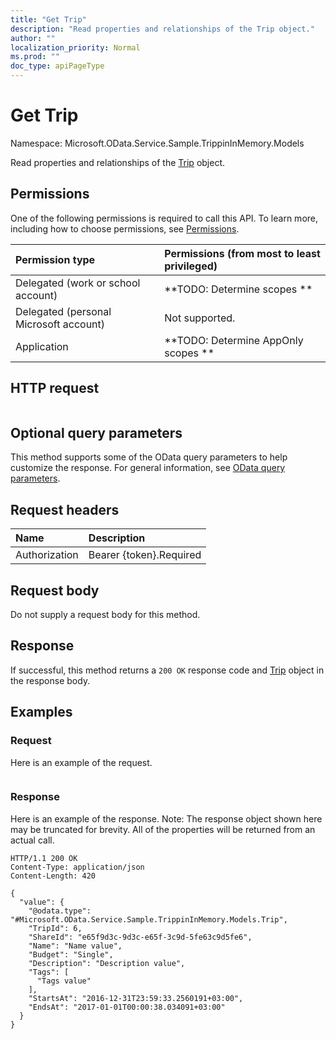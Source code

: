 ```yaml
---
title: "Get Trip"
description: "Read properties and relationships of the Trip object."
author: ""
localization_priority: Normal
ms.prod: ""
doc_type: apiPageType
---
```


# Get Trip

Namespace: Microsoft.OData.Service.Sample.TrippinInMemory.Models

Read properties and relationships of the [Trip](../resources/microsoft.odata.service.sample.trippininmemory.models-trip.md) object.

## Permissions
One of the following permissions is required to call this API. To learn more, including how to choose permissions, see [Permissions](/concepts/permissions-reference.md).

|Permission type|Permissions (from most to least privileged)|
|:---|:---|
|Delegated (work or school account)|**TODO: Determine scopes **|
|Delegated (personal Microsoft account)|Not supported.|
|Application|**TODO: Determine AppOnly scopes **|

## HTTP request
<!-- {
  "blockType": "ignored"
}
-->
``` http
```

## Optional query parameters
This method supports some of the OData query parameters to help customize the response. For general information, see [OData query parameters](/graph/query-parameters).

## Request headers
|Name|Description|
|:---|:---|
|Authorization|Bearer {token}.Required|

## Request body
Do not supply a request body for this method.

## Response
If successful, this method returns a `200 OK` response code and [Trip](../resources/microsoft.odata.service.sample.trippininmemory.models-trip.md) object in the response body.

## Examples

### Request
Here is an example of the request.
<!-- {
  "blockType": "request",
  "name": "get_trip"
}
-->
``` http

```

### Response
Here is an example of the response. Note: The response object shown here may be truncated for brevity. All of the properties will be returned from an actual call.
<!-- {
  "blockType": "response",
  "truncated": true,
  "@odata.type": "Microsoft.OData.Service.Sample.TrippinInMemory.Models.Trip"
}
-->
``` http
HTTP/1.1 200 OK
Content-Type: application/json
Content-Length: 420

{
  "value": {
    "@odata.type": "#Microsoft.OData.Service.Sample.TrippinInMemory.Models.Trip",
    "TripId": 6,
    "ShareId": "e65f9d3c-9d3c-e65f-3c9d-5fe63c9d5fe6",
    "Name": "Name value",
    "Budget": "Single",
    "Description": "Description value",
    "Tags": [
      "Tags value"
    ],
    "StartsAt": "2016-12-31T23:59:33.2560191+03:00",
    "EndsAt": "2017-01-01T00:00:38.034091+03:00"
  }
}
```

